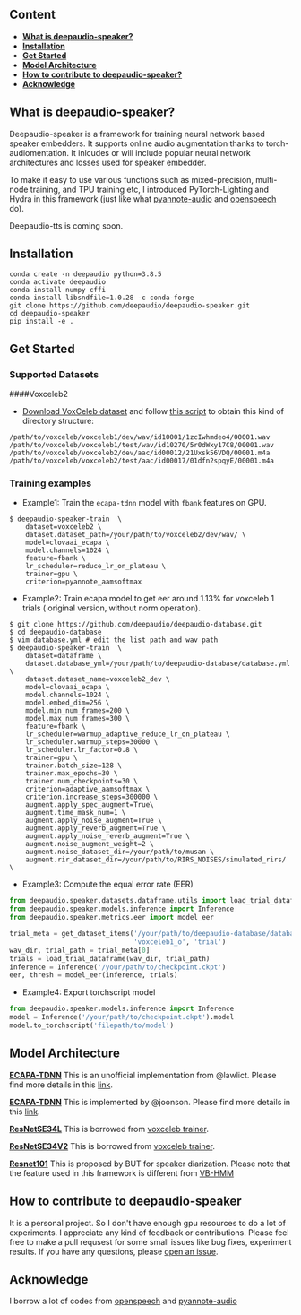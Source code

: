 ## Content
- [**What is deepaudio-speaker?**](https://github.com/deepaudio/deepaudio-speaker#what-is-deepaudio)
- [**Installation**](https://github.com/deepaudio/deepaudio-speaker#installation)
- [**Get Started**](https://github.com/deepaudio/deepaudio-speaker#get-started)
- [**Model Architecture**](https://github.com/deepaudio/deepaudio-speaker#model-architectures)
- [**How to contribute to deepaudio-speaker?**](https://github.com/deepaudio/deepaudio-speaker#How-to-contribute-to-deepaudio-speaker)
- [**Acknowledge**](https://github.com/deepaudio/deepaudio-speaker#Acknowledge)

## What is deepaudio-speaker?

Deepaudio-speaker is a framework for training neural network based speaker embedders. It supports online audio augmentation thanks to torch-audiomentation. It inlcudes or will include  popular neural network architectures and losses used for speaker embedder. 

To make it easy to use various functions such as mixed-precision, multi-node training, and TPU training etc, I introduced PyTorch-Lighting and Hydra in this framework (just like what [pyannote-audio](https://github.com/pyannote/pyannote-audio) and [openspeech](https://github.com/openspeech-team/openspeech) do).    

Deepaudio-tts is coming soon.

## Installation
```
conda create -n deepaudio python=3.8.5
conda activate deepaudio
conda install numpy cffi
conda install libsndfile=1.0.28 -c conda-forge
git clone https://github.com/deepaudio/deepaudio-speaker.git
cd deepaudio-speaker
pip install -e .
```

## Get Started

### Supported Datasets

####Voxceleb2
* [Download VoxCeleb dataset](http://www.robots.ox.ac.uk/~vgg/data/voxceleb/) and follow [this script](https://github.com/pyannote/pyannote-db-voxceleb/issues/10#issuecomment-702638328) to obtain this kind of directory structure:

```
/path/to/voxceleb/voxceleb1/dev/wav/id10001/1zcIwhmdeo4/00001.wav
/path/to/voxceleb/voxceleb1/test/wav/id10270/5r0dWxy17C8/00001.wav
/path/to/voxceleb/voxceleb2/dev/aac/id00012/21Uxsk56VDQ/00001.m4a
/path/to/voxceleb/voxceleb2/test/aac/id00017/01dfn2spqyE/00001.m4a
```

### Training examples
 - Example1: Train the `ecapa-tdnn` model with `fbank` features on GPU.
  
```
$ deepaudio-speaker-train  \
    dataset=voxceleb2 \
    dataset.dataset_path=/your/path/to/voxceleb2/dev/wav/ \
    model=clovaai_ecapa \
    model.channels=1024 \
    feature=fbank \
    lr_scheduler=reduce_lr_on_plateau \
    trainer=gpu \
    criterion=pyannote_aamsoftmax
```
- Example2: Train ecapa model to get eer around 1.13% for voxceleb 1 trials ( original version, without norm operation).

```
$ git clone https://github.com/deepaudio/deepaudio-database.git
$ cd deepaudio-database
$ vim database.yml # edit the list path and wav path
$ deepaudio-speaker-train  \
    dataset=dataframe \
    dataset.database_yml=/your/path/to/deepaudio-database/database.yml \
    dataset.dataset_name=voxceleb2_dev \
    model=clovaai_ecapa \
    model.channels=1024 \
    model.embed_dim=256 \
    model.min_num_frames=200 \
    model.max_num_frames=300 \
    feature=fbank \
    lr_scheduler=warmup_adaptive_reduce_lr_on_plateau \
    lr_scheduler.warmup_steps=30000 \
    lr_scheduler.lr_factor=0.8 \
    trainer=gpu \
    trainer.batch_size=128 \
    trainer.max_epochs=30 \
    trainer.num_checkpoints=30 \
    criterion=adaptive_aamsoftmax \
    criterion.increase_steps=300000 \
    augment.apply_spec_augment=True\
    augment.time_mask_num=1 \
    augment.apply_noise_augment=True \
    augment.apply_reverb_augment=True \
    augment.apply_noise_reverb_augment=True \
    augment.noise_augment_weight=2 \
    augment.noise_dataset_dir=/your/path/to/musan \
    augment.rir_dataset_dir=/your/path/to/RIRS_NOISES/simulated_rirs/ \
```

- Example3: Compute the equal error rate (EER)
```python
from deepaudio.speaker.datasets.dataframe.utils import load_trial_dataframe, get_dataset_items
from deepaudio.speaker.models.inference import Inference
from deepaudio.speaker.metrics.eer import model_eer

trial_meta = get_dataset_items('/your/path/to/deepaudio-database/database.yml',
                               'voxceleb1_o', 'trial')
wav_dir, trial_path = trial_meta[0]
trials = load_trial_dataframe(wav_dir, trial_path)
inference = Inference('/your/path/to/checkpoint.ckpt')
eer, thresh = model_eer(inference, trials)
```
- Example4: Export torchscript model 
```python
from deepaudio.speaker.models.inference import Inference
model = Inference('/your/path/to/checkpoint.ckpt').model
model.to_torchscript('filepath/to/model')
```


## Model Architecture
[**ECAPA-TDNN**](https://arxiv.org/pdf/2005.07143.pdf) This is an unofficial implementation from @lawlict. Please find more details in this [link](https://github.com/lawlict/ECAPA-TDNN).

[**ECAPA-TDNN**](https://arxiv.org/pdf/2005.07143.pdf) This is implemented by @joonson. Please find more details in this [link](https://github.com/clovaai/voxceleb_trainer/issues/86#issuecomment-739991154).

[**ResNetSE34L**](https://arxiv.org/pdf/2003.11982.pdf) This is borrowed from [voxceleb trainer](https://github.com/clovaai/voxceleb_trainer).

[**ResNetSE34V2**](https://arxiv.org/pdf/2003.11982.pdf) This is borrowed from [voxceleb trainer](https://github.com/clovaai/voxceleb_trainer).

[**Resnet101**](https://arxiv.org/abs/2012.14952) This is proposed by BUT for speaker diarization. Please note that the feature used in this framework is different from [VB-HMM](https://github.com/BUTSpeechFIT/VBx) 

## How to contribute to deepaudio-speaker

It is a personal project. So I don't have enough gpu resources to do a lot of experiments. I appreciate any kind of feedback or contributions. Please feel free to make a pull requsest for some small issues like bug fixes, experiment results. If you have any questions, please [open an issue](https://github.com/deepaudio/deepaudio-speaker/issues).

## Acknowledge
I borrow a lot of codes from [openspeech](https://github.com/openspeech-team/openspeech) and [pyannote-audio](https://github.com/pyannote/pyannote-audio)